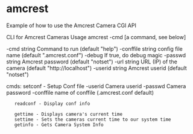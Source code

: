 # amcrest
Example of how to use the Amcrest Camera CGI API

CLI for Amcrest Cameras
Usage amcrest -cmd [a command, see below]

  -cmd string
    	Command to run (default "help")
  -conffile string
    	config file name (default ".amcrest.conf")
  -debug
    	If true, do debug magic
  -passwd string
    	Amcrest password (default "notset")
  -url string
    	URL (IP) of the camera (default "http://localhost")
  -userid string
    	Amcrest userid (default "notset")

cmds:
       setconf - Setup Conf file
             -userid Camera userid
             -passwd Camera password
             -conffile name of conffile (.amcrest.conf default)

       readconf - Display conf info

       gettime - Displays camera's current time
       settime - Sets the cameras current time to our system time
       getinfo - Gets Camera System Info
